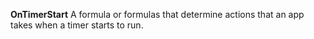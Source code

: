 **OnTimerStart** A formula or formulas that determine actions that an app takes when a timer starts to run.
